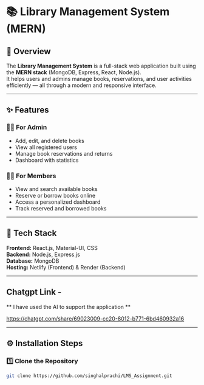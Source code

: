 # 📚 Library Management System (MERN)

## 🚀 Overview
The **Library Management System** is a full-stack web application built using the **MERN stack** (MongoDB, Express, React, Node.js).  
It helps users and admins manage books, reservations, and user activities efficiently — all through a modern and responsive interface.

---

## ✨ Features

### 👩‍💼 For Admin
- Add, edit, and delete books
- View all registered users
- Manage book reservations and returns
- Dashboard with statistics

### 👩‍🎓 For Members
- View and search available books
- Reserve or borrow books online
- Access a personalized dashboard
- Track reserved and borrowed books

---

## 🧠 Tech Stack
**Frontend:** React.js, Material-UI, CSS  
**Backend:** Node.js, Express.js  
**Database:** MongoDB  
**Hosting:** Netlify (Frontend) & Render (Backend)

---

## Chatgpt Link -
** I have used the AI to support the application **

https://chatgpt.com/share/69023009-cc20-8012-b771-6bd460932a16

---

## ⚙️ Installation Steps

### 1️⃣ Clone the Repository
```bash
git clone https://github.com/singhalprachi/LMS_Assignment.git

